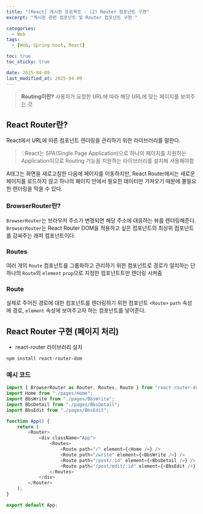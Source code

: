 ```yaml
---
title: "[React] 게시판 프로젝트 - (2) Router 컴포넌트 구현"
excerpt: "게시판 관련 컴포넌트 및 Router 컴포넌트 구현 "

categories:
  - Web
tags:
  - [Web, Spring boot, React]

toc: true
toc_sticky: true

date: 2025-04-09
last_modified_at: 2025-04-09
---
```


> **Routing이란?** 사용자가 요청한 URL에 따라 해당 URL에 맞는 페이지를 보여주는 것

## React Router란?
React에서 URL에 따른 컴포넌트 렌더링을 관리하기 위한 라이브러리를 말한다.  

> 💡React는 SPA(Single Page Application)으로 하나의 페이지를 지원하는 Application이므로 Routing 기능을 지원하는 라이브러리를 설치해 사용해야함  

A태그는 화면을 새로고침한 다음에 페이지를 이동하지만, React Router에서는 새로운 페이지를 로드하지 않고 하나의 페이지 안에서 필요한 데이터만 가져오기 때문에 불필요한 렌더링을 막을 수 있다.  


### BrowserRouter란?
`BrowserRouter`는 브라우저 주소가 변경되면 해당 주소에 대응하는 뷰를 렌더링해준다.
`BrowserRouter`는 React Router DOM을 적용하고 싶은 컴포넌트의 최상위 컴포넌트를 감싸주는 래퍼 컴포넌트이다.  


### Routes
여러 개의 `Route` 컴포넌트를 그룹화하고 관리하기 위한 컴포넌트로
경로가 일치하는 단 하나의 `Route`의 `element` `prop`으로 지정한 컴포넌트트만 렌더링 시켜줌  


### Route
실제로 주어진 경로에 대한 컴포넌트를 렌더링하기 위한 컴포넌트
`<Route>` `path` 속성에 경로, `element` 속성에 보여주고자 하는 컴포넌트를 넣어준다.  



## React Router 구현 (페이지 처리)
- react-router 라이브러리 설치
```
npm install react-router-dom
```  

### 예시 코드
```js
import { BrowserRouter as Router, Routes, Route } from "react-router-dom";
import Home from "./pages/Home";
import BbsWrite from "./pages/BbsWrite";
import BbsDetail from "./pages/BbsDetail";
import BbsEdit from "./pages/BbsEdit";

function App() {
    return (
        <Router>
            <div className="App">
                <Routes>
                    <Route path="/" element={<Home />} />
                    <Route path="/write" element={<BbsWrite />} />
                    <Route path="/post/:id" element={<BbsDetail />} />
                    <Route path="/post/edit/:id" element={<BbsEdit />} />
                </Routes>
            </div>
        </Router>
    );
}

export default App;
```

